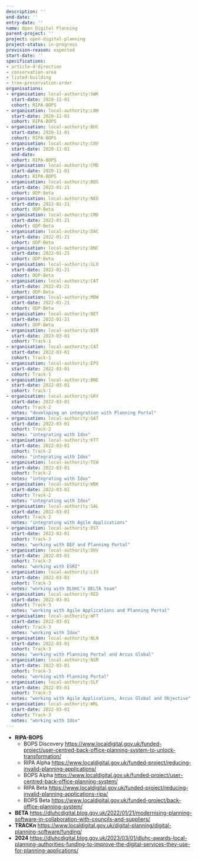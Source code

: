 ```yaml
---
description: ''
end-date: ''
entry-date: ''
name: Open Digital Planning
parent-project: ''
project: open-digital-planning
project-status: in-progress
provision-reason: expected
start-date: ''
specifications:
- article-4-direction
- conservation-area
- listed-building
- tree-preservation-order
organisations:
- organisation: local-authority:SWK
  start-date: 2020-11-01
  cohort: RIPA-BOPS
- organisation: local-authority:LBH
  start-date: 2020-11-01
  cohort: RIPA-BOPS
- organisation: local-authority:BUC
  start-date: 2020-11-01
  cohort: RIPA-BOPS
- organisation: local-authority:COV
  start-date: 2020-11-01
  end-date:
  cohort: RIPA-BOPS
- organisation: local-authority:CMD
  start-date: 2020-11-01
  cohort: RIPA-BOPS
- organisation: local-authority:BOS
  start-date: 2022-01-21
  cohort: ODP-Beta
- organisation: local-authority:NED
  start-date: 2022-01-21
  cohort: ODP-Beta
- organisation: local-authority:CMD
  start-date: 2022-01-21
  cohort: ODP-Beta
- organisation: local-authority:DAC
  start-date: 2022-01-21
  cohort: ODP-Beta
- organisation: local-authority:DNC
  start-date: 2022-01-21
  cohort: ODP-Beta
- organisation: local-authority:GLO
  start-date: 2022-01-21
  cohort: ODP-Beta
- organisation: local-authority:CAT
  start-date: 2022-01-21
  cohort: ODP-Beta
- organisation: local-authority:MDW
  start-date: 2022-01-21
  cohort: ODP-Beta
- organisation: local-authority:NET
  start-date: 2022-01-21
  cohort: ODP-Beta
- organisation: local-authority:BIR
  start-date: 2023-03-01
  cohort: Track-1
- organisation: local-authority:CAT
  start-date: 2022-03-01
  cohort: Track-1
- organisation: local-authority:EPS
  start-date: 2022-03-01
  cohort: Track-1
- organisation: local-authority:BNE
  start-date: 2022-03-01
  cohort: Track-1
- organisation: local-authority:GRY
  start-date: 2022-03-01
  cohort: Track-2
  notes: "developing an integration with Planning Portal"
- organisation: local-authority:GAT
  start-date: 2022-03-01
  cohort: Track-2
  notes: "integrating with Idox"
- organisation: local-authority:KTT
  start-date: 2022-03-01
  cohort: Track-2
  notes: "integrating with Idox"
- organisation: local-authority:TEW
  start-date: 2022-03-01
  cohort: Track-2
  notes: "integrating with Idox"
- organisation: local-authority:WBK
  start-date: 2022-03-01
  cohort: Track-2
  notes: "integrating with Idox"
- organisation: local-authority:SAL
  start-date: 2022-03-01
  cohort: Track-2
  notes: "integrating with Agile Applications"
- organisation: local-authority:DST
  start-date: 2022-03-01
  cohort: Track-3
  notes: "working with DEF and Planning Portal"
- organisation: local-authority:DOV
  start-date: 2022-03-01
  cohort: Track-3
  notes: "working with ESRI"
- organisation: local-authority:LIV
  start-date: 2022-03-01
  cohort: Track-3
  notes: "working with DLUHC’s DELTA team"
- organisation: local-authority:RED
  start-date: 2022-03-01
  cohort: Track-3
  notes: "working with Agile Applications and Planning Portal"
- organisation: local-authority:WFT
  start-date: 2022-03-01
  cohort: Track-3
  notes: "working with Idox"
- organisation: local-authority:NLN
  start-date: 2022-03-01
  cohort: Track-3
  notes: "working with Planning Portal and Arcus Global"
- organisation: local-authority:NSM
  start-date: 2022-03-01
  cohort: Track-3
  notes: "working with Planning Portal"
- organisation: local-authority:SLF
  start-date: 2022-03-01
  cohort: Track-3
  notes: "working with Agile Applications, Arcus Global and Objective"
- organisation: local-authority:WRL
  start-date: 2022-03-01
  cohort: Track-3
  notes: "working with Idox"
---
```


* **RIPA-BOPS** 
  * BOPS Discovery https://www.localdigital.gov.uk/funded-project/user-centred-back-office-planning-system-to-unlock-transformation/
  * RIPA Alpha https://www.localdigital.gov.uk/funded-project/reducing-invalid-planning-applications/
  * BOPS Alpha https://www.localdigital.gov.uk/funded-project/user-centred-back-office-planning-system/
  * RIPA Beta https://www.localdigital.gov.uk/funded-project/reducing-invalid-planning-applications-ripa/
  * BOPS Beta https://www.localdigital.gov.uk/funded-project/back-office-planning-system/
* **BETA** https://dluhcdigital.blog.gov.uk/2022/01/21/modernising-planning-software-in-collaboration-with-councils-and-suppliers/
* **TRACKn** https://www.localdigital.gov.uk/digital-planning/digital-planning-software/funding/
* **2024** https://dluhcdigital.blog.gov.uk/2023/03/01/dluhc-awards-local-planning-authorities-funding-to-improve-the-digital-services-they-use-for-planning-applications/
